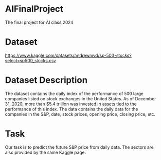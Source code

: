 # AIFinalProject
The final project for AI class 2024

# Dataset
https://www.kaggle.com/datasets/andrewmvd/sp-500-stocks?select=sp500_stocks.csv

# Dataset Description
The dataset contains the daily index of the performance of 500 large companies listed on stock exchanges in the United States. As of December 31, 2020, more than $5.4 trillion was invested in assets tied to the performance of this index.  The data contains the daily data for the companies in the S&P, date, stock prices, opening price, closing price, etc.

# Task
Our task is to predict the future S&P price from daily data.  The sectors are also provided by the same Kaggle page.
